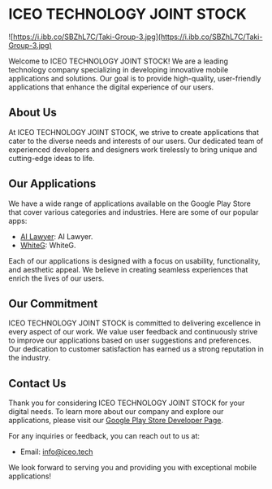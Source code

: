 # ICEO TECHNOLOGY JOINT STOCK

![https://i.ibb.co/SBZhL7C/Taki-Group-3.jpg](https://i.ibb.co/SBZhL7C/Taki-Group-3.jpg)

Welcome to ICEO TECHNOLOGY JOINT STOCK! We are a leading technology company specializing in developing innovative mobile applications and solutions. Our goal is to provide high-quality, user-friendly applications that enhance the digital experience of our users.

## About Us

At ICEO TECHNOLOGY JOINT STOCK, we strive to create applications that cater to the diverse needs and interests of our users. Our dedicated team of experienced developers and designers work tirelessly to bring unique and cutting-edge ideas to life.

## Our Applications

We have a wide range of applications available on the Google Play Store that cover various categories and industries. Here are some of our popular apps:

- [AI Lawyer]([https://play.google.com/store/apps/details?id=com.app1.package](https://play.google.com/store/apps/details?id=com.iceo.law.ai)): AI Lawyer.
- [WhiteG]([https://play.google.com/store/apps/details?id=com.app2.package](https://play.google.com/store/apps/details?id=com.taki.lgbt.whiteg)): WhiteG.

Each of our applications is designed with a focus on usability, functionality, and aesthetic appeal. We believe in creating seamless experiences that enrich the lives of our users.

## Our Commitment

ICEO TECHNOLOGY JOINT STOCK is committed to delivering excellence in every aspect of our work. We value user feedback and continuously strive to improve our applications based on user suggestions and preferences. Our dedication to customer satisfaction has earned us a strong reputation in the industry.

## Contact Us

Thank you for considering ICEO TECHNOLOGY JOINT STOCK for your digital needs. To learn more about our company and explore our applications, please visit our [Google Play Store Developer Page](https://play.google.com/store/apps/dev?id=7924275067492003474).

For any inquiries or feedback, you can reach out to us at:

- Email: info@iceo.tech

We look forward to serving you and providing you with exceptional mobile applications!
